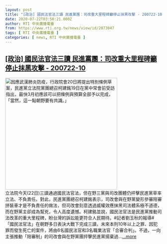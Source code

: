 ```yaml
---
layout: post
title: "[政治] 國民法官法三讀 民進黨團：司改重大里程碑籲停止抹黑攻擊 - 200722-10"
date: 2020-07-22T03:50:21.000Z
author: RTI 中央廣播電臺
from: https://www.rti.org.tw/news/view/id/2073047
tags: [ RTI 中央廣播電臺 ]
categories: [ news, RTI 中央廣播電臺 ]
---
```

<!--1595389821000-->
[[政治] 國民法官法三讀 民進黨團：司改重大里程碑籲停止抹黑攻擊 - 200722-10](https://www.rti.org.tw/news/view/id/2073047)
------

<div>
<img src="https://static.rti.org.tw/assets/thumbnails/2020/02/19/20200219000140M.jpg" width="360" alt="因應武漢肺炎防疫，行政院會20日將提出特別條例草案，民進黨立法院黨團總召柯建銘19日在黨中常會前受訪指出，最快3月初應該可以把條例與預算全部予以完成，「當然，這一點朝野要有共識。」" title="因應武漢肺炎防疫，行政院會20日將提出特別條例草案，民進黨立法院黨團總召柯建銘19日在黨中常會前受訪指出，最快3月初應該可以把條例與預算全部予以完成，「當然，這一點朝野要有共識。」"><br>立法院今天(22日)三讀通過國民法官法，但在野三黨與司改團體仍抨擊民進黨草率立法、不負責任。對此，民進黨團總召柯建銘表示，司改會與在野黨變形參審陪審拼裝車才是不負責任的做法，但司改會刻意透過威權效應抹黑司法體系極不道德，而在野黨主卻成為幫兇，令人高度遺憾。柯建銘並說，國民法官法是民進黨推動司法改革的重大里程碑，盼台灣的訴訟能更符合人民期待。#記者劉玉秋的報導#「國民法官法」在朝野多日表決大戰下完成三讀，未來本刑10年以上之罪、因犯罪而發生死亡的案件，將由6名國民法官和3名職業法官「合審合判」。不過，一向主張推動「陪審制」的司改會與在野黨團抨擊民進黨揚棄過...<a target="_blank" href="https://www.rti.org.tw/news/view/id/2073047">...more</a>
</div>
